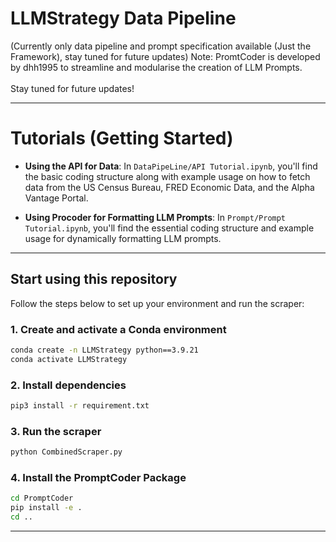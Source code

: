 # LLMStrategy Data Pipeline

(Currently only data pipeline and prompt specification available (Just the Framework), stay tuned for future updates)
Note: PromtCoder is developed by dhh1995 to streamline and modularise the creation of LLM Prompts.
<br>
<br>
Stay tuned for future updates!

---

# Tutorials (Getting Started)

- **Using the API for Data**: In `DataPipeLine/API Tutorial.ipynb`, you'll find the basic coding structure along with example usage on how to fetch data from the US Census Bureau, FRED Economic Data, and the Alpha Vantage Portal.

- **Using Procoder for Formatting LLM Prompts**: In `Prompt/Prompt Tutorial.ipynb`, you'll find the essential coding structure and example usage for dynamically formatting LLM prompts.

---


## Start using this repository

Follow the steps below to set up your environment and run the scraper:

### 1. Create and activate a Conda environment
```bash
conda create -n LLMStrategy python==3.9.21
conda activate LLMStrategy
```

### 2. Install dependencies
```bash
pip3 install -r requirement.txt
```

### 3. Run the scraper
```bash
python CombinedScraper.py
```

### 4. Install the PromptCoder Package
```bash
cd PromptCoder
pip install -e .
cd ..
```
---

